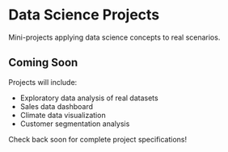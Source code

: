 # Data Science Projects

Mini-projects applying data science concepts to real scenarios.

## Coming Soon

Projects will include:
- Exploratory data analysis of real datasets
- Sales data dashboard
- Climate data visualization
- Customer segmentation analysis

Check back soon for complete project specifications!
